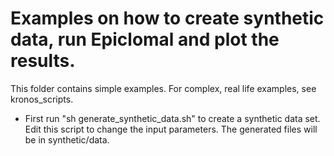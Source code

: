 # Examples on how to create synthetic data, run Epiclomal and plot the results.
This folder contains simple examples. For complex, real life examples, see kronos_scripts. 

* First run "sh generate_synthetic_data.sh" to create a synthetic data set. Edit this script to change the input parameters. The generated files will be in synthetic/data.
